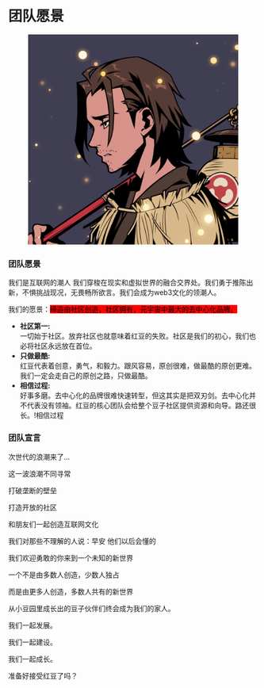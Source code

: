 # 团队愿景

<figure><img src="../.gitbook/assets/image (5).png" alt=""><figcaption></figcaption></figure>

### 团队愿景

我们是互联网的潮人 我们穿梭在现实和虚拟世界的融合交界处。我们勇于推陈出新，不惧挑战现况，无畏畅所欲言。我们会成为web3文化的领潮人。

我们的愿景：<mark style="background-color:red;">缔造由社区创造，社区拥有，元宇宙中最大的去中心化品牌。</mark>

* **社区第一:**\
  &#x20;一切始于社区。放弃社区也就意味着红豆的失败。社区是我们的初心，我们也必将社区永远放在首位。
* **只做最酷:**\
  &#x20;红豆代表着创意，勇气，和毅力。跟风容易，原创很难，做最酷的原创更难。我们一定会走自己的原创之路，只做最酷。
* **相信过程:**\
  &#x20;好事多磨。去中心化的品牌很难快速转型，但这其实是把双刃剑。去中心化并不代表没有领袖。红豆的核心团队会给整个豆子社区提供资源和向导。路还很长。!相信过程

### 团队宣言

次世代的浪潮来了...&#x20;

这一波浪潮不同寻常&#x20;

打破垄断的壁垒&#x20;

打造开放的社区&#x20;

和朋友们一起创造互联网文化&#x20;

我们对那些不理解的人说：早安 他们以后会懂的

我们欢迎勇敢的你来到一个未知的新世界

&#x20;一个不是由多数人创造，少数人独占&#x20;

而是由更多人创造，多数人共有的新世界&#x20;

从小豆园里成长出的豆子伙伴们终会成为我们的家人。

我们一起发展。&#x20;

我们一起建设。&#x20;

我们一起成长。

准备好接受红豆了吗？



